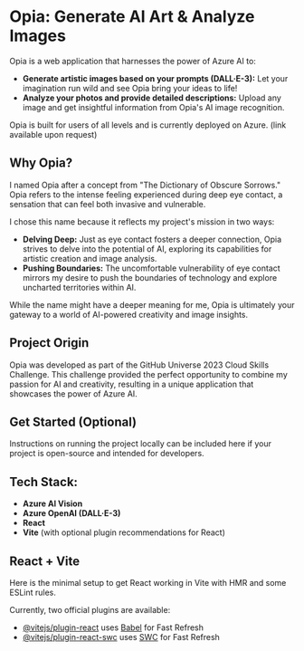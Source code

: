 # Opia: Generate AI Art & Analyze Images

Opia is a web application that harnesses the power of Azure AI to:
- **Generate artistic images based on your prompts (DALL·E-3):** Let your imagination run wild and see Opia bring your ideas to life!
- **Analyze your photos and provide detailed descriptions:** Upload any image and get insightful information from Opia's AI image recognition.

Opia is built for users of all levels and is currently deployed on Azure. (link available upon request)

## Why Opia?

I named Opia after a concept from "The Dictionary of Obscure Sorrows." Opia refers to the intense feeling experienced during deep eye contact, a sensation that can feel both invasive and vulnerable.

I chose this name because it reflects my project's mission in two ways:
- **Delving Deep:** Just as eye contact fosters a deeper connection, Opia strives to delve into the potential of AI, exploring its capabilities for artistic creation and image analysis.
- **Pushing Boundaries:** The uncomfortable vulnerability of eye contact mirrors my desire to push the boundaries of technology and explore uncharted territories within AI.

While the name might have a deeper meaning for me, Opia is ultimately your gateway to a world of AI-powered creativity and image insights.

## Project Origin

Opia was developed as part of the GitHub Universe 2023 Cloud Skills Challenge. This challenge provided the perfect opportunity to combine my passion for AI and creativity, resulting in a unique application that showcases the power of Azure AI.

## Get Started (Optional)

Instructions on running the project locally can be included here if your project is open-source and intended for developers.

## Tech Stack:

- **Azure AI Vision**
- **Azure OpenAI (DALL·E-3)**
- **React**
- **Vite** (with optional plugin recommendations for React)

## React + Vite

Here is the minimal setup to get React working in Vite with HMR and some ESLint rules.

Currently, two official plugins are available:

- [@vitejs/plugin-react](https://github.com/vitejs/vite-plugin-react/blob/main/packages/plugin-react/README.md) uses [Babel](https://babeljs.io/) for Fast Refresh
- [@vitejs/plugin-react-swc](https://github.com/vitejs/vite-plugin-react-swc) uses [SWC](https://swc.rs/) for Fast Refresh
